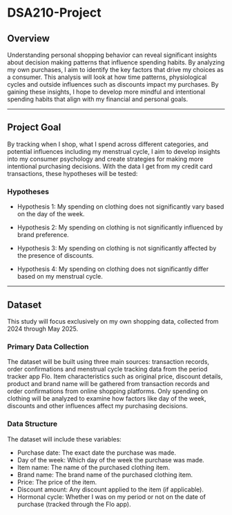 # **DSA210-Project**

## **Overview**

Understanding personal shopping behavior can reveal significant insights about decision making patterns that influence spending habits. By analyzing my own purchases, I aim to identify the key factors that drive my choices as a consumer. This analysis will look at how time patterns, physiological cycles and outside influences such as discounts impact my purchases. By gaining these insights, I hope to develop more mindful and intentional spending habits that align with my financial and personal goals.
***
## **Project Goal**
By tracking when I shop, what I spend across different categories, and potential influences including my menstrual cycle, I aim to develop insights into my consumer psychology and create strategies for making more intentional purchasing decisions. With the data I get from my credit card transactions, these hypotheses will be tested:

### **Hypotheses**

* Hypothesis 1: My spending on clothing does not significantly vary based on the day of the week.

* Hypothesis 2: My spending on clothing is not significantly influenced by brand preference.

* Hypothesis 3: My spending on clothing is not significantly affected by the presence of discounts.

* Hypothesis 4: My spending on clothing does not significantly differ based on my menstrual cycle.
---
## **Dataset**
This study will focus exclusively on my own shopping data, collected from 2024 through May 2025.


### Primary Data Collection


The dataset will be built using three main sources: transaction records, order confirmations and menstrual cycle tracking data from the period tracker app Flo. Item characteristics such as original price, discount details, product and brand name will be gathered from transaction records and order confirmations from online shopping platforms. Only spending on clothing will be analyzed to examine how factors like day of the week, discounts and other influences affect my purchasing decisions.

### Data Structure

The dataset will include these variables:


* Purchase date: The exact date the purchase was made.
* Day of the week: Which day of the week the purchase was made.
* Item name: The name of the purchased clothing item.
* Brand name: The brand name of the purchased clothing item.
* Price: The price of the item.
* Discount amount: Any discount applied to the item (if applicable).
* Hormonal cycle: Whether I was on my period or not on the date of purchase (tracked through the Flo app).
